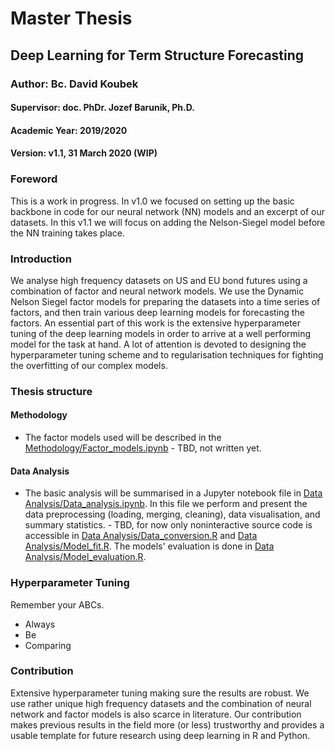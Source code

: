 # Master Thesis
## Deep Learning for Term Structure Forecasting
### Author: Bc. David Koubek
#### Supervisor: doc. PhDr. Jozef Baruník, Ph.D.
#### Academic Year: 2019/2020
#### Version: v1.1, 31 March 2020 (WIP)

### Foreword
This is a work in progress.
In v1.0 we focused on setting up the basic backbone in code for our neural network (NN) models and an excerpt of our datasets.
In this v1.1 we will focus on adding the Nelson-Siegel model before the NN training takes place.

### Introduction
We analyse high frequency datasets on US and EU bond futures using a combination of factor and neural network models. We use the Dynamic Nelson Siegel factor models for preparing the datasets into a time series of factors, and then train various deep learning models for forecasting the factors. An essential part of this work is the extensive hyperparameter tuning of the deep learning models in order to arrive at a well performing model for the task at hand. A lot of attention is devoted to designing the hyperparameter tuning scheme and to regularisation techniques for fighting the overfitting of our complex models.

### Thesis structure
#### Methodology
 - The factor models used will be described in the [Methodology/Factor_models.ipynb](https://github.com/mrkoubek/deep-learning-for-term-structure-forecasting/blob/master/Methodology/Factor_models.ipynb) - TBD, not written yet.
 
#### Data Analysis
 - The basic analysis will be summarised in a Jupyter notebook file in [Data Analysis/Data_analysis.ipynb](https://github.com/mrkoubek/deep-learning-for-term-structure-forecasting/blob/master/Data%20Analysis/Data_analysis.ipynb). In this file we perform and present the data preprocessing (loading, merging, cleaning), data visualisation, and summary statistics. - TBD, for now only noninteractive source code is accessible in [Data Analysis/Data_conversion.R](https://github.com/mrkoubek/deep-learning-for-term-structure-forecasting/blob/master/Data%20Analysis/Data_conversion.R) and [Data Analysis/Model_fit.R](https://github.com/mrkoubek/deep-learning-for-term-structure-forecasting/blob/master/Data%20Analysis/Model_fit.R). The models' evaluation is done in [Data Analysis/Model_evaluation.R](https://github.com/mrkoubek/deep-learning-for-term-structure-forecasting/blob/master/Data%20Analysis/Model_evaluation.R).

### Hyperparameter Tuning
Remember your ABCs.
 - Always
 - Be
 - Comparing
 
### Contribution
Extensive hyperparameter tuning making sure the results are robust. We use rather unique high frequency datasets and the combination of neural network and factor models is also scarce in literature. Our contribution makes previous results in the field more (or less) trustworthy and provides a usable template for future research using deep learning in R and Python.